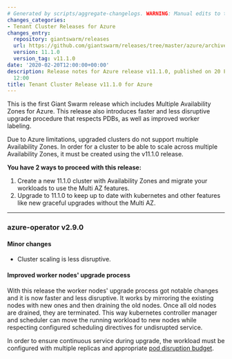 ```yaml
---
# Generated by scripts/aggregate-changelogs. WARNING: Manual edits to this files will be overwritten.
changes_categories:
- Tenant Cluster Releases for Azure
changes_entry:
  repository: giantswarm/releases
  url: https://github.com/giantswarm/releases/tree/master/azure/archived/v11.1.0
  version: 11.1.0
  version_tag: v11.1.0
date: '2020-02-20T12:00:00+00:00'
description: Release notes for Azure release v11.1.0, published on 20 February 2020,
  12:00
title: Tenant Cluster Release v11.1.0 for Azure
---
```


This is the first Giant Swarm release which includes Multiple Availability Zones for Azure. This release also introduces faster and less disruptive upgrade procedure that respects PDBs, as well as improved worker labeling.


Due to Azure limitations, upgraded clusters do not support multiple Availability Zones.  In order for a cluster to be able to scale across multiple Availability Zones, it must be created using the v11.1.0 release.


**You have 2 ways to proceed with this release:**
1. Create a new 11.1.0 cluster with Availability Zones and migrate your workloads to use the Multi AZ features.
2. Upgrade to 11.1.0 to keep up to date with kubernetes and other features like new graceful upgrades without the Multi AZ.

---

### azure-operator v2.9.0

#### Minor changes

- Cluster scaling is less disruptive.

#### Improved worker nodes' upgrade process

With this release the worker nodes' upgrade process got notable changes and it is now faster and less disruptive. It works by mirroring the existing nodes with new ones and then draining the old nodes. Once all old nodes are drained, they are terminated. This way kubernetes controller manager and scheduler can move the running workload to new nodes while respecting configured scheduling directives for undisrupted service.

In order to ensure continuous service during upgrade, the workload must be configured with multiple replicas and appropriate [pod disruption budget](https://kubernetes.io/docs/tasks/run-application/configure-pdb/).
